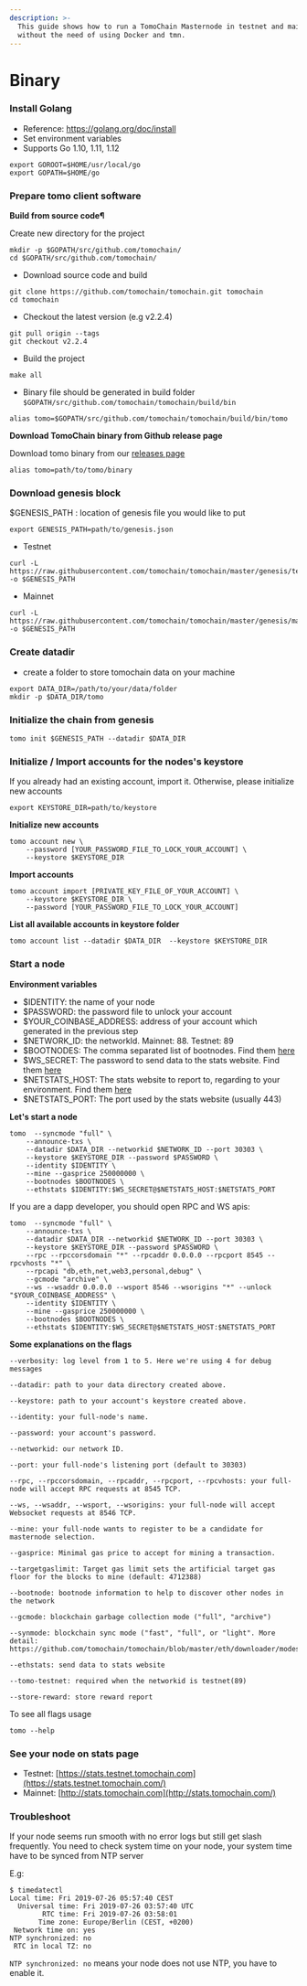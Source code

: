 ```yaml
---
description: >-
  This guide shows how to run a TomoChain Masternode in testnet and mainnet
  without the need of using Docker and tmn.
---
```


# Binary

### Install Golang <a id="install-golang"></a>

* Reference: https://golang.org/doc/install
* Set environment variables
* Supports Go 1.10, 1.11, 1.12

```text
export GOROOT=$HOME/usr/local/go
export GOPATH=$HOME/go
```

### Prepare tomo client software <a id="prepare-tomo-client-software"></a>

**Build from source code¶**

Create new directory for the project

```text
mkdir -p $GOPATH/src/github.com/tomochain/
cd $GOPATH/src/github.com/tomochain/
```

* Download source code and build

```text
git clone https://github.com/tomochain/tomochain.git tomochain
cd tomochain
```

* Checkout the latest version \(e.g v2.2.4\)

```text
git pull origin --tags
git checkout v2.2.4
```

* Build the project

```text
make all
```

* Binary file should be generated in build folder `$GOPATH/src/github.com/tomochain/tomochain/build/bin`

```text
alias tomo=$GOPATH/src/github.com/tomochain/tomochain/build/bin/tomo
```

**Download TomoChain binary from Github release page**

Download tomo binary from our [releases page](https://github.com/tomochain/tomochain/releases)

```text
alias tomo=path/to/tomo/binary
```

### Download genesis block <a id="download-genesis-block"></a>

$GENESIS\_PATH : location of genesis file you would like to put

```text
export GENESIS_PATH=path/to/genesis.json
```

* Testnet

```text
curl -L https://raw.githubusercontent.com/tomochain/tomochain/master/genesis/testnet.json -o $GENESIS_PATH
```

* Mainnet

```text
curl -L https://raw.githubusercontent.com/tomochain/tomochain/master/genesis/mainnet.json -o $GENESIS_PATH
```

### Create datadir <a id="create-datadir"></a>

* create a folder to store tomochain data on your machine

```text
export DATA_DIR=/path/to/your/data/folder
mkdir -p $DATA_DIR/tomo
```

### Initialize the chain from genesis <a id="initialize-the-chain-from-genesis"></a>

```text
tomo init $GENESIS_PATH --datadir $DATA_DIR
```

### Initialize / Import accounts for the nodes's keystore <a id="initialize-import-accounts-for-the-nodess-keystore"></a>

If you already had an existing account, import it. Otherwise, please initialize new accounts 

```text
export KEYSTORE_DIR=path/to/keystore
```

**Initialize new accounts**

```text
tomo account new \
    --password [YOUR_PASSWORD_FILE_TO_LOCK_YOUR_ACCOUNT] \
    --keystore $KEYSTORE_DIR
```

**Import accounts**

```text
tomo account import [PRIVATE_KEY_FILE_OF_YOUR_ACCOUNT] \    
    --keystore $KEYSTORE_DIR \
    --password [YOUR_PASSWORD_FILE_TO_LOCK_YOUR_ACCOUNT]
```

**List all available accounts in keystore folder**

```text
tomo account list --datadir $DATA_DIR  --keystore $KEYSTORE_DIR
```

### Start a node <a id="start-a-node"></a>

**Environment variables**

* $IDENTITY: the name of your node
* $PASSWORD: the password file to unlock your account
* $YOUR\_COINBASE\_ADDRESS: address of your account which generated in the previous step
* $NETWORK\_ID: the networkId. Mainnet: 88. Testnet: 89
* $BOOTNODES: The comma separated list of bootnodes. Find them [here](https://docs.tomochain.com/general/networks/)
* $WS\_SECRET: The password to send data to the stats website. Find them [here](https://docs.tomochain.com/general/networks/)
* $NETSTATS\_HOST: The stats website to report to, regarding to your environment. Find them [here](https://docs.tomochain.com/general/networks/)
* $NETSTATS\_PORT: The port used by the stats website \(usually 443\)

**Let's start a node**

```text
tomo  --syncmode "full" \
    --announce-txs \
    --datadir $DATA_DIR --networkid $NETWORK_ID --port 30303 \
    --keystore $KEYSTORE_DIR --password $PASSWORD \
    --identity $IDENTITY \
    --mine --gasprice 250000000 \
    --bootnodes $BOOTNODES \
    --ethstats $IDENTITY:$WS_SECRET@$NETSTATS_HOST:$NETSTATS_PORT
```

If you are a dapp developer, you should open RPC and WS apis:

```text
tomo  --syncmode "full" \
    --announce-txs \
    --datadir $DATA_DIR --networkid $NETWORK_ID --port 30303 \
    --keystore $KEYSTORE_DIR --password $PASSWORD \
    --rpc --rpccorsdomain "*" --rpcaddr 0.0.0.0 --rpcport 8545 --rpcvhosts "*" \
    --rpcapi "db,eth,net,web3,personal,debug" \
    --gcmode "archive" \
    --ws --wsaddr 0.0.0.0 --wsport 8546 --wsorigins "*" --unlock "$YOUR_COINBASE_ADDRESS" \
    --identity $IDENTITY \
    --mine --gasprice 250000000 \
    --bootnodes $BOOTNODES \
    --ethstats $IDENTITY:$WS_SECRET@$NETSTATS_HOST:$NETSTATS_PORT
```

**Some explanations on the flags**

```text
--verbosity: log level from 1 to 5. Here we're using 4 for debug messages

--datadir: path to your data directory created above.

--keystore: path to your account's keystore created above.

--identity: your full-node's name.

--password: your account's password.

--networkid: our network ID.

--port: your full-node's listening port (default to 30303)

--rpc, --rpccorsdomain, --rpcaddr, --rpcport, --rpcvhosts: your full-node will accept RPC requests at 8545 TCP.

--ws, --wsaddr, --wsport, --wsorigins: your full-node will accept Websocket requests at 8546 TCP.

--mine: your full-node wants to register to be a candidate for masternode selection.

--gasprice: Minimal gas price to accept for mining a transaction.

--targetgaslimit: Target gas limit sets the artificial target gas floor for the blocks to mine (default: 4712388)

--bootnode: bootnode information to help to discover other nodes in the network

--gcmode: blockchain garbage collection mode ("full", "archive")

--synmode: blockchain sync mode ("fast", "full", or "light". More detail: https://github.com/tomochain/tomochain/blob/master/eth/downloader/modes.go#L24)

--ethstats: send data to stats website

--tomo-testnet: required when the networkid is testnet(89)

--store-reward: store reward report
```

To see all flags usage

```text
tomo --help
```

### See your node on stats page <a id="see-your-node-on-stats-page"></a>

* Testnet: [https://stats.testnet.tomochain.com](https://stats.testnet.tomochain.com/)
* Mainnet: [http://stats.tomochain.com](http://stats.tomochain.com/)

### Troubleshoot <a id="troubleshoot"></a>

If your node seems run smooth with no error logs but still get slash frequently. You need to check system time on your node, your system time have to be synced from NTP server

E.g:

```text
$ timedatectl
Local time: Fri 2019-07-26 05:57:40 CEST
  Universal time: Fri 2019-07-26 03:57:40 UTC
        RTC time: Fri 2019-07-26 03:58:01
       Time zone: Europe/Berlin (CEST, +0200)
 Network time on: yes
NTP synchronized: no
 RTC in local TZ: no
```

`NTP synchronized: no` means your node does not use NTP, you have to enable it.


